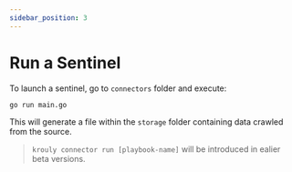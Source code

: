 ```yaml
---
sidebar_position: 3
---
```


# Run a Sentinel

To launch a sentinel, go to `connectors` folder and execute:

```bash
go run main.go
```

This will generate a file within the `storage` folder containing data crawled from the source.

> `krouly connector run [playbook-name]` will be introduced in ealier beta versions.


